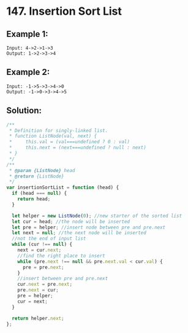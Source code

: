 # 147. Insertion Sort List

## Example 1:

    Input: 4->2->1->3
    Output: 1->2->3->4

## Example 2:

    Input: -1->5->3->4->0
    Output: -1->0->3->4->5

## Solution:

```javascript
/**
 * Definition for singly-linked list.
 * function ListNode(val, next) {
 *     this.val = (val===undefined ? 0 : val)
 *     this.next = (next===undefined ? null : next)
 * }
 */
/**
 * @param {ListNode} head
 * @return {ListNode}
 */
var insertionSortList = function (head) {
  if (head === null) {
    return head;
  }

  let helper = new ListNode(0); //new starter of the sorted list
  let cur = head; //the node will be inserted
  let pre = helper; //insert node between pre and pre.next
  let next = null; //the next node will be inserted
  //not the end of input list
  while (cur !== null) {
    next = cur.next;
    //find the right place to insert
    while (pre.next !== null && pre.next.val < cur.val) {
      pre = pre.next;
    }
    //insert between pre and pre.next
    cur.next = pre.next;
    pre.next = cur;
    pre = helper;
    cur = next;
  }

  return helper.next;
};
```

